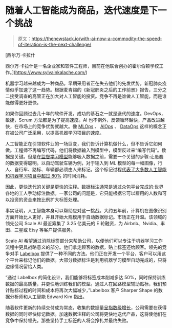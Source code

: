 # 随着人工智能成为商品，迭代速度是下一个挑战

> 原文：<https://thenewstack.io/with-ai-now-a-commodity-the-speed-of-iteration-is-the-next-challenge/>

[](https://www.sylvainkalache.com/)

 [西尔万·卡拉什

西尔万·卡拉什是一名企业家和软件工程师，目前在他联合创办的霍尔伯顿学校工作。](https://www.sylvainkalache.com/) [](https://www.sylvainkalache.com/)

机器学习越来越成为一种商品。早期采用者正在失去他们的先发优势，新冠肺炎疫情似乎加速了这一趋势。根据麦肯锡的《新冠肺炎之后的工作前景》报告，三分之二接受调查的高管正在加大对人工智能的投资。竞争不再是谁做人工智能，而是谁能做得更好更快。

如果你回顾过去几十年的软件开发，成功的基石之一就是迭代的速度。DevOps，敏捷，Scrum 方法都是为了提高速度。AI 也不例外，反馈循环越快，产品改进越快，在市场上的竞争优势就越大。像 [MLOps](https://thenewstack.io/what-is-mlops/) 、 [AIOps](https://www.ibm.com/cloud/learn/aiops) 、 [DataOps](https://thenewstack.io/the-basics-of-dataops-and-why-it-matters/) 这样的概念正在被公司广泛采用，以提高机器学习项目的速度。

人工智能正在引领软件业的一场巨变，我们告诉计算机做什么，但不告诉它如何做。工程师不再编写代码，他们将数据输入到模型中，模型反过来“编写代码”。数据是关键。但是在[监督学习模型](https://techcrunch.com/2021/05/18/for-companies-that-use-ml-labeled-data-is-the-key-differentiator/)能够吸入数据之前，需要一个关键的步骤:让愚蠢的数据变得聪明。以自动驾驶车辆为例，对于输入到 ML 模型的每一幅图像，行人、自行车、路标、车辆都必须由人来标记。这个标记过程[代表了大多数人工智能和机器学习项目中超过 80%](https://www.cognilytica.com/2019/03/06/report-data-engineering-preparation-and-labeling-for-ai-2019/) 的时间消耗。

因此，更快迭代的关键是更快的注释。数据标注通常是通过众包平台完成的:世界各地的工人手动标注数据。一家公司的问题是，它只能根据它可以雇用的人数和可以投资的资金来按比例扩大标签处理。

事实证明，人工智能本身可以帮助应对这一挑战。大约五年前，计算机在图像识别方面开始比人更好，并且开始大规模用于自动数据标记。市场正在升温。该领域的领先公司 Scale AI 最近筹集了 3.25 亿美元的 E 轮融资，为 Airbnb、Nvidia、丰田、三星或 Etsy 等客户提供服务。

Scale AI 希望通过消除标签部分来帮助公司，以便他们可以专注于机器学习工作流程中更具战略意义的部分。他们拿走顾客的数据，贴上标签还给顾客。领先的竞争对手 [Labelbox](https://labelbox.com/) 提供了一种不同的方法。他们正在开发一个平台，客户可以用这个平台来标记他们的数据。大部分数据标注是利用机器学习模型自动完成的，只将边缘情况留给人类。

“通过 Labelbox 的简化设计，我们能够将标签成本削减多达 50%，同时保持训练数据的最高质量，并更快地训练我们的模型。通过人在回路模型辅助贴标，我们预计贴标过程的时间和成本将再次大幅减少，”Labelbox 客户 Sharper Shape 的数据分析师和人工智能 Edward Kim 指出。

随着软件更新的持续交付成为常态，收集的数据量[呈指数级增长](https://techjury.net/blog/how-much-data-is-created-every-day/)，公司需要在获得数据的同时尽快标记数据。加速数据注释的公司将更快地迭代产品，这将使他们在竞争中保持领先。那些坚持手工标签的人将会挣扎并最终失败。

<svg xmlns:xlink="http://www.w3.org/1999/xlink" viewBox="0 0 68 31" version="1.1"><title>Group</title> <desc>Created with Sketch.</desc></svg>